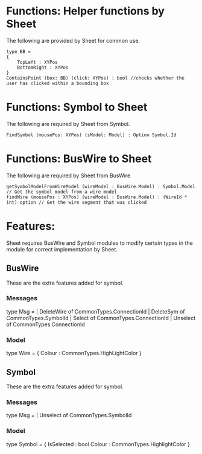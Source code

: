 # Functions: Helper functions by Sheet

The following are provided by Sheet for common use.
 
```
type BB = 
{
    TopLeft : XYPos
    BottomRight : XYPos
}
ContainsPoint (box: BB) (click: XYPos) : bool //checks whether the user has clicked within a bounding box 
```

# Functions: Symbol to Sheet 

The following are required by Sheet from Symbol.

```
FindSymbol (mousePos: XYPos) (sModel: Model) : Option Symbol.Id
```

# Functions: BusWire to Sheet

The following are required by Sheet from BusWire

```
getSymbolModelFromWireModel (wireModel : BusWire.Model) : Symbol.Model // Get the symbol model from a wire model
findWire (mousePos : XYPos) (wireModel : BusWire.Model) : (WireId * int) option // Get the wire segment that was clicked
```

# Features:

Sheet requires BusWire and Symbol modules to modify certain types in the module for correct implementation by Sheet. 

## BusWire 
These are the extra features added for symbol. 

### Messages 
type Msg = 
| DeleteWire of CommonTypes.ConnectionId
| DeleteSym of CommonTypes.SymbolId 
| Select of CommonTypes.ConnectionId
| Unselect of CommonTypes.ConnectionId


### Model 
type Wire = 
{
    Colour : CommonTypes.HighLightColor
}

## Symbol 
These are the extra features added for symbol. 

### Messages 
type Msg = 
| Unselect of CommonTypes.SymbolId


### Model 
type Symbol =
{
    IsSelected : bool 
    Colour : CommonTypes.HighlightColor 
}
